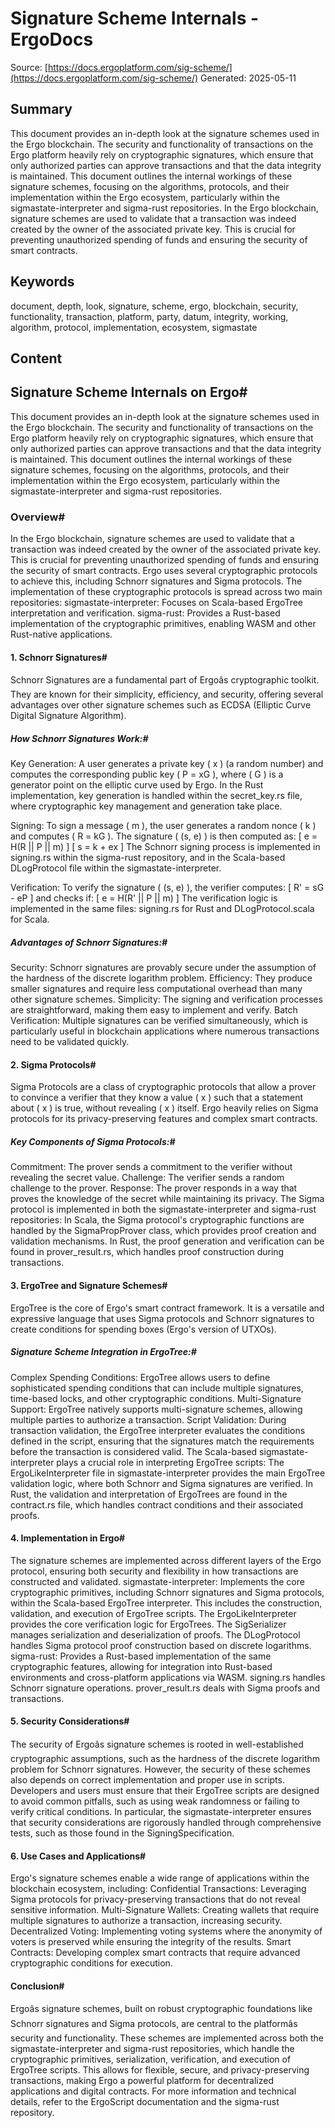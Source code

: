 # Signature Scheme Internals - ErgoDocs
Source: [https://docs.ergoplatform.com/sig-scheme/](https://docs.ergoplatform.com/sig-scheme/)
Generated: 2025-05-11

## Summary
This document provides an in-depth look at the signature schemes used in the Ergo blockchain. The security and functionality of transactions on the Ergo platform heavily rely on cryptographic signatures, which ensure that only authorized parties can approve transactions and that the data integrity is maintained. This document outlines the internal workings of these signature schemes, focusing on the algorithms, protocols, and their implementation within the Ergo ecosystem, particularly within the sigmastate-interpreter and sigma-rust repositories. In the Ergo blockchain, signature schemes are used to validate that a transaction was indeed created by the owner of the associated private key. This is crucial for preventing unauthorized spending of funds and ensuring the security of smart contracts.

## Keywords
document, depth, look, signature, scheme, ergo, blockchain, security, functionality, transaction, platform, party, datum, integrity, working, algorithm, protocol, implementation, ecosystem, sigmastate

## Content
## Signature Scheme Internals on Ergo#
This document provides an in-depth look at the signature schemes used in the Ergo blockchain. The security and functionality of transactions on the Ergo platform heavily rely on cryptographic signatures, which ensure that only authorized parties can approve transactions and that the data integrity is maintained. This document outlines the internal workings of these signature schemes, focusing on the algorithms, protocols, and their implementation within the Ergo ecosystem, particularly within the sigmastate-interpreter and sigma-rust repositories.

### Overview#
In the Ergo blockchain, signature schemes are used to validate that a transaction was indeed created by the owner of the associated private key. This is crucial for preventing unauthorized spending of funds and ensuring the security of smart contracts. Ergo uses several cryptographic protocols to achieve this, including Schnorr signatures and Sigma protocols.
The implementation of these cryptographic protocols is spread across two main repositories:
sigmastate-interpreter: Focuses on Scala-based ErgoTree interpretation and verification.
sigma-rust: Provides a Rust-based implementation of the cryptographic primitives, enabling WASM and other Rust-native applications.

#### 1. Schnorr Signatures#
Schnorr Signatures are a fundamental part of Ergoâs cryptographic toolkit. They are known for their simplicity, efficiency, and security, offering several advantages over other signature schemes such as ECDSA (Elliptic Curve Digital Signature Algorithm).

##### How Schnorr Signatures Work:#
Key Generation: 
A user generates a private key \( x \) (a random number) and computes the corresponding public key \( P = xG \), where \( G \) is a generator point on the elliptic curve used by Ergo.
In the Rust implementation, key generation is handled within the secret_key.rs file, where cryptographic key management and generation take place.


Signing: 
To sign a message \( m \), the user generates a random nonce \( k \) and computes \( R = kG \). The signature \( (s, e) \) is then computed as:
  [
  e = H(R || P || m)
  ]
  [
  s = k + ex
  ]
The Schnorr signing process is implemented in signing.rs within the sigma-rust repository, and in the Scala-based DLogProtocol file within the sigmastate-interpreter.


Verification: 
To verify the signature \( (s, e) \), the verifier computes:
  [
  R' = sG - eP
  ]
  and checks if:
  [
  e = H(R' || P || m)
  ]
The verification logic is implemented in the same files: signing.rs for Rust and DLogProtocol.scala for Scala.

##### Advantages of Schnorr Signatures:#
Security: Schnorr signatures are provably secure under the assumption of the hardness of the discrete logarithm problem.
Efficiency: They produce smaller signatures and require less computational overhead than many other signature schemes.
Simplicity: The signing and verification processes are straightforward, making them easy to implement and verify.
Batch Verification: Multiple signatures can be verified simultaneously, which is particularly useful in blockchain applications where numerous transactions need to be validated quickly.

#### 2. Sigma Protocols#
Sigma Protocols are a class of cryptographic protocols that allow a prover to convince a verifier that they know a value \( x \) such that a statement about \( x \) is true, without revealing \( x \) itself. Ergo heavily relies on Sigma protocols for its privacy-preserving features and complex smart contracts.

##### Key Components of Sigma Protocols:#
Commitment: The prover sends a commitment to the verifier without revealing the secret value.
Challenge: The verifier sends a random challenge to the prover.
Response: The prover responds in a way that proves the knowledge of the secret while maintaining its privacy.
The Sigma protocol is implemented in both the sigmastate-interpreter and sigma-rust repositories:
In Scala, the Sigma protocol's cryptographic functions are handled by the SigmaPropProver class, which provides proof creation and validation mechanisms.
In Rust, the proof generation and verification can be found in prover_result.rs, which handles proof construction during transactions.

#### 3. ErgoTree and Signature Schemes#
ErgoTree is the core of Ergo's smart contract framework. It is a versatile and expressive language that uses Sigma protocols and Schnorr signatures to create conditions for spending boxes (Ergo's version of UTXOs).

##### Signature Scheme Integration in ErgoTree:#
Complex Spending Conditions: ErgoTree allows users to define sophisticated spending conditions that can include multiple signatures, time-based locks, and other cryptographic conditions.
Multi-Signature Support: ErgoTree natively supports multi-signature schemes, allowing multiple parties to authorize a transaction.
Script Validation: During transaction validation, the ErgoTree interpreter evaluates the conditions defined in the script, ensuring that the signatures match the requirements before the transaction is considered valid.
The Scala-based sigmastate-interpreter plays a crucial role in interpreting ErgoTree scripts:
The ErgoLikeInterpreter file in sigmastate-interpreter provides the main ErgoTree validation logic, where both Schnorr and Sigma signatures are verified.
In Rust, the validation and interpretation of ErgoTrees are found in the contract.rs file, which handles contract conditions and their associated proofs.

#### 4. Implementation in Ergo#
The signature schemes are implemented across different layers of the Ergo protocol, ensuring both security and flexibility in how transactions are constructed and validated.
sigmastate-interpreter: Implements the core cryptographic primitives, including Schnorr signatures and Sigma protocols, within the Scala-based ErgoTree interpreter. This includes the construction, validation, and execution of ErgoTree scripts.
The ErgoLikeInterpreter provides the core verification logic for ErgoTrees.
The SigSerializer manages serialization and deserialization of proofs.
The DLogProtocol handles Sigma protocol proof construction based on discrete logarithms.
sigma-rust: Provides a Rust-based implementation of the same cryptographic features, allowing for integration into Rust-based environments and cross-platform applications via WASM.
signing.rs handles Schnorr signature operations.
prover_result.rs deals with Sigma proofs and transactions.

#### 5. Security Considerations#
The security of Ergoâs signature schemes is rooted in well-established cryptographic assumptions, such as the hardness of the discrete logarithm problem for Schnorr signatures. However, the security of these schemes also depends on correct implementation and proper use in scripts. Developers and users must ensure that their ErgoTree scripts are designed to avoid common pitfalls, such as using weak randomness or failing to verify critical conditions.
In particular, the sigmastate-interpreter ensures that security
considerations are rigorously handled through comprehensive tests, such as those found in the SigningSpecification.

#### 6. Use Cases and Applications#
Ergo's signature schemes enable a wide range of applications within the blockchain ecosystem, including:
Confidential Transactions: Leveraging Sigma protocols for privacy-preserving transactions that do not reveal sensitive information.
Multi-Signature Wallets: Creating wallets that require multiple signatures to authorize a transaction, increasing security.
Decentralized Voting: Implementing voting systems where the anonymity of voters is preserved while ensuring the integrity of the results.
Smart Contracts: Developing complex smart contracts that require advanced cryptographic conditions for execution.

#### Conclusion#
Ergoâs signature schemes, built on robust cryptographic foundations like Schnorr signatures and Sigma protocols, are central to the platformâs security and functionality. These schemes are implemented across both the sigmastate-interpreter and sigma-rust repositories, which handle the cryptographic primitives, serialization, verification, and execution of ErgoTree scripts. This allows for flexible, secure, and privacy-preserving transactions, making Ergo a powerful platform for decentralized applications and digital contracts.
For more information and technical details, refer to the ErgoScript documentation and the sigma-rust repository.
